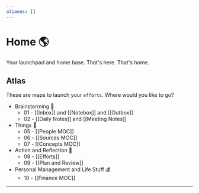 ```yaml
---
aliases: []
---
```

# Home 🌎
Your launchpad and home base. That's here. That's home.

## Atlas
These are maps to launch your `efforts`. Where would you like to go?
- Brainstorming 🧠
	- 01 - [[Inbox]] and [[Notebox]] and [[Outbox]]
	- 02 - [[Daily Notes]] and [[Meeting Notes]]
- Things 🧰
	- 05 - [[People MOC]]
	- 06 - [[Sources MOC]]
	- 07 - [[Concepts MOC]]
- Action and Reflection 🏃
	- 08 - [[Efforts]]
	- 09 - [[Plan and Review]]
- Personal Management and Life Stuff 💰
	- 10 - [[Finance MOC]]
---

